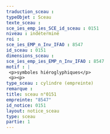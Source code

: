 ```yaml
---
traduction_sceau : 
typeObjet : Sceau
texte_sceau : 
sce_ies_emp_ies_SCE_id_sceau : 0151
niveau : indéterminé
roi : 
sce_ies_EMP_n_Inv_IFAO : 8547
id_sceau : 0151
dimensions_sceau : 
sce_ies_emp_ies_EMP_n_Inv_IFAO : 8547
motif : |
 <p>symboles hiéroglyphiques</p>
 <p><p>
type_sceau : cylindre (empreinte)
remarque : 
title: sceau n°0151
empreinte: "8547"
id_notice: 0151
layout: notice_sceau
type: sceau
partie: 1
---
```

